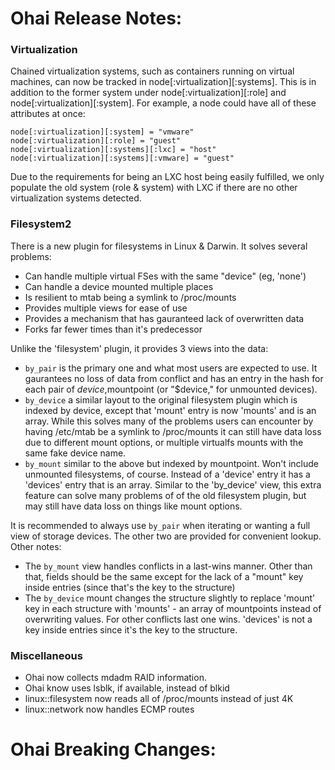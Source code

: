 <!---
This file is reset every time a new release is done. The contents of this file are for the currently unreleased version.

Example Note:

## Example Heading
Details about the thing that changed that needs to get included in the Release Notes in markdown.
-->
# Ohai Release Notes:

### Virtualization

Chained virtualization systems, such as containers running on virtual machines, can now be tracked in
node[:virtualization][:systems]. This is in addition to the former system under node[:virtualization][:role] and
node[:virtualization][:system]. For example, a node could have all of these attributes at once:

```
node[:virtualization][:system] = "vmware"
node[:virtualization][:role] = "guest"
node[:virtualization][:systems][:lxc] = "host"
node[:virtualization][:systems][:vmware] = "guest"
```

Due to the requirements for being an LXC host being easily fulfilled, we only
populate the old system (role & system) with LXC if there are no other virtualization systems detected.


### Filesystem2

There is a new plugin for filesystems in Linux & Darwin. It solves several
problems:
* Can handle multiple virtual FSes with the same "device" (eg, 'none')
* Can handle a device mounted multiple places
* Is resilient to mtab being a symlink to /proc/mounts
* Provides multiple views for ease of use
* Provides a mechanism that has gauranteed lack of overwritten data
* Forks far fewer times than it's predecessor

Unlike the 'filesystem' plugin, it provides 3 views into the data:

* `by_pair` is the primary one and what most users are expected to use. It
  gaurantees no loss of data from conflict and has an entry in the hash for each
  pair of $device,$mountpoint (or "$device," for unmounted devices).
* `by_device` a similar layout to the original filesystem plugin which is
  indexed by device, except that 'mount' entry is now 'mounts' and is an array.
  While this solves many of the problems users can encounter by having /etc/mtab
  be a symlink to /proc/mounts it can still have data loss due to different
  mount options, or multiple virtualfs mounts with the same fake device name.
* `by_mount` similar to the above but indexed by mountpoint. Won't include
  unmounted filesystems, of course. Instead of a 'device' entry it has a
  'devices' entry that is an array. Similar to the 'by_device' view, this extra
  feature can solve many problems of of the old filesystem plugin, but may still
  have data loss on things like mount options.

It is recommended to always use `by_pair` when iterating or wanting a full view
of storage devices. The other two are provided for convenient lookup. Other
notes:

* The `by_mount` view handles conflicts in a last-wins manner. Other than that,
  fields should be the same except for the lack of a "mount" key inside entries
  (since that's the key to the structure)
* The `by_device` mount changes the structure slightly to replace 'mount' key in
  each structure with 'mounts' - an array of mountpoints instead of overwriting
  values. For other conflicts last one wins. 'devices' is not a key inside
  entries since it's the key to the structure.

### Miscellaneous

* Ohai now collects mdadm RAID information.
* Ohai know uses lsblk, if available, instead of blkid
* linux::filesystem now reads all of /proc/mounts instead of just 4K
* linux::network now handles ECMP routes

# Ohai Breaking Changes:
